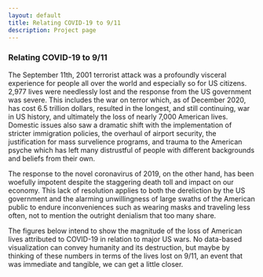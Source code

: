 ```yaml
---
layout: default
title: Relating COVID-19 to 9/11
description: Project page
---
```

<script src="https://d3js.org/d3.v5.js"></script>
<script type = "text/javascript" src = "jquery-3.1.0.js"></script>
<!--- <script type = "text/javascript" src="https://ajax.googleapis.com/ajax/libs/jquery/2.1.3/jquery.min.js"></script> --->
<link rel="stylesheet" href="stylesheet.css">

<div class="main">
    <div id="people_911_div" class="people_911">
    <h3>Relating COVID-19 to 9/11</h3>
    <p>
         The September 11th, 2001 terrorist attack was a profoundly visceral experience for people all over the world
         and especially so for US citizens. <span class="lives_lost">2,977</span> lives were needlessly lost and the
         response from the US government was severe.
         This includes the war on terror which, as of December 2020, has cost 6.5 trillion dollars, resulted in the longest, 
         and still continuing, war in US history, and ultimately the loss of nearly <span class="lives_lost">7,000</span> 
         American lives. Domestic issues also
         saw a dramatic shift with the implementation of stricter immigration policies, the overhaul of airport security,
         the justification for mass survelience programs, and trauma to the American psyche which has left many distrustful
         of people with different backgrounds and beliefs from their own.
     </p>
     <p>
         The response to the novel coronavirus of 2019, on the other hand, has been woefully impotent despite the staggering
         death toll and impact on our economy. This lack of resolution applies to both the dereliction by the US government 
         and the alarming unwillingness
         of large swaths of the American public to endure inconveniences such as wearing masks and traveling less often, not to
         mention the outright denialism that too many share.
     </p>
     <p>
         The figures below intend to show the magnitude of the loss of American lives attributed to 
         <span class="covid">COVID-19</span> in relation to major US
         wars. No data-based visualization can convey humanity and its destruction, but maybe by thinking of these numbers
         in terms of the lives lost on 9/11, an event that was immediate and tangible, we can get a 
         little closer.
     </p>
     <br>
    </div>
    <div id="test_div"></div>
    <br><br>
    <div id="covid_div" style="position: relative; width: 95%; margin: auto; alignment: center"></div>
</div>
<script src="script.js"></script>
